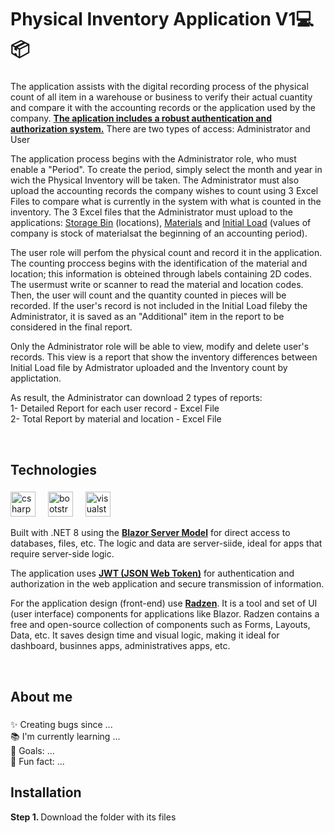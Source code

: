 
<h1 align="left">Physical Inventory Application V1💻📦</h1>

###

<p align="left">The application assists with the digital recording process of the physical count of all item in a warehouse or business to verify their actual cuantity and compare it with the accounting records or the application used by the company. <ins><b>The aplication includes a robust authentication and authorization system.</b></ins> There are two types of access: Administrator and User</p>

<p align="left">The application process begins with the Administrator role, who must enable a "Period". To create the period, simply select the month and year in wich the Physical Inventory will be taken. The Administrator must also upload the accounting records the company wishes to count using 3 Excel Files to compare what is currently in the system with what is counted in the inventory. The 3 Excel files that the Administrator must upload to the applications: <ins>Storage Bin</ins> (locations), <ins>Materials</ins> and <ins>Initial Load</ins> (values of company is stock of materialsat the beginning of an accounting period).</p>

<p align="left">The user role will perfom the physical count and record it in the application. The counting proccess begins with the identification of the material and location; this information is obteined through labels containing 2D codes. The usermust write or scanner to read the material and location codes. Then, the user will count and the quantity counted in pieces will be recorded. If the user's record is not included in the Initial Load fileby the Administrator, it is saved as an "Additional" item in the report to be considered in the final report. </p>

<p align="left">Only the Administrator role will be able to view, modify and delete user's records. This view is a report that show the inventory differences between Initial Load file by Admistrator uploaded and the Inventory count by applictation.</p>

<p align="left">As result, the Administrator can download 2 types of reports:<br/>1- Detailed Report for each user record - Excel File<br/>2- Total Report by material and location - Excel File</p>

<br/>

###


<h2 align="left">Technologies</h2>

###

<div align="left">
  <img src="https://cdn.jsdelivr.net/gh/devicons/devicon/icons/csharp/csharp-original.svg" height="40" alt="csharp logo"  />
  <img width="12" />
  <img src="https://cdn.jsdelivr.net/gh/devicons/devicon/icons/bootstrap/bootstrap-original.svg" height="40" alt="bootstrap logo"  />
  <img width="12" />
  <img src="https://cdn.jsdelivr.net/gh/devicons/devicon/icons/visualstudio/visualstudio-plain.svg" height="40" alt="visualstudio logo"  />
</div>
<p align="left">Built with .NET 8 using the <ins><b>Blazor Server Model</b></ins> for direct access to databases, files, etc. The logic and data are server-siide, ideal for apps that require server-side logic. </p>
<p align="left">The application uses  <ins><b>JWT (JSON Web Token)</b></ins> for authentication and authorization in the web application and secure transmission of information. </p>
<p align="left">For the application design (front-end) use <ins><b>Radzen</b></ins>. It is a tool and set of UI (user interface) components for applications like Blazor. Radzen contains a free and open-source collection of components such as Forms, Layouts, Data, etc. It saves design time and visual logic, making it ideal for dashboard, businnes apps, administratives apps, etc.</p>
<br/>

###

<h2 align="left">About me</h2>

###

<p align="left">✨ Creating bugs since ...<br>📚 I'm currently learning ...<br>🎯 Goals: ...<br>🎲 Fun fact: ...</p>



### 

<h2 align="left">Installation</h2>
<p><b>Step 1. </b> Download the folder with its files</p>

###
